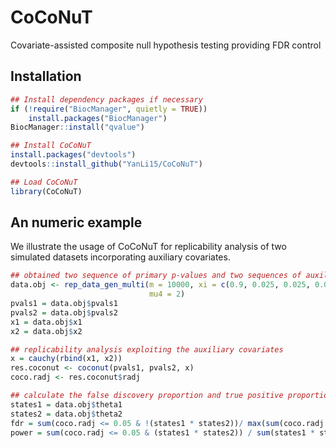 # CoCoNuT
 Covariate-assisted composite null hypothesis testing providing FDR control

## Installation

```R
## Install dependency packages if necessary
if (!require("BiocManager", quietly = TRUE))
    install.packages("BiocManager")
BiocManager::install("qvalue")

## Install CoCoNuT
install.packages("devtools")
devtools::install_github("YanLi15/CoCoNuT")

## Load CoCoNuT
library(CoCoNuT)
```

## An numeric example

We illustrate the usage of CoCoNuT for replicability analysis of two simulated datasets incorporating auxiliary covariates.

```R
## obtained two sequence of primary p-values and two sequences of auxiliary covariates: pa, pb, x1, x2
data.obj <- rep_data_gen_multi(m = 10000, xi = c(0.9, 0.025, 0.025, 0.05), info.str =                                    c("moderate", "moderate"), mu1 = 2, mu2 = 2, mu3 = 2, 
                               mu4 = 2)
pvals1 = data.obj$pvals1
pvals2 = data.obj$pvals2
x1 = data.obj$x1
x2 = data.obj$x2

## replicability analysis exploiting the auxiliary covariates
x = cauchy(rbind(x1, x2))
res.coconut <- coconut(pvals1, pvals2, x)
coco.radj <- res.coconut$radj

## calculate the false discovery proportion and true positive proportion
states1 = data.obj$theta1
states2 = data.obj$theta2
fdr = sum(coco.radj <= 0.05 & !(states1 * states2))/ max(sum(coco.radj <= 0.05), 1)
power = sum(coco.radj <= 0.05 & (states1 * states2)) / sum(states1 * states2)
```

